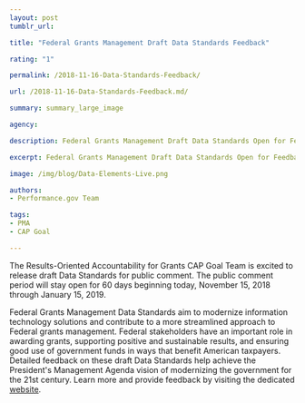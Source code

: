 ```yaml
---
layout: post
tumblr_url:

title: "Federal Grants Management Draft Data Standards Feedback"

rating: "1"

permalink: /2018-11-16-Data-Standards-Feedback/

url: /2018-11-16-Data-Standards-Feedback.md/

summary: summary_large_image

agency:

description: Federal Grants Management Draft Data Standards Open for Feedback

excerpt: Federal Grants Management Draft Data Standards Open for Feedback

image: /img/blog/Data-Elements-Live.png

authors:
- Performance.gov Team

tags:
- PMA
- CAP Goal

---
```


The Results-Oriented Accountability for Grants CAP Goal Team is excited to release draft Data Standards for public comment. The public comment period will stay open for 60 days beginning today, November 15, 2018 through January 15, 2019.

Federal Grants Management Data Standards aim to modernize information technology solutions and contribute to a more streamlined approach to Federal grants management. Federal stakeholders have an important role in awarding grants, supporting positive and sustainable results, and ensuring good use of government funds in ways that benefit American taxpayers. Detailed feedback on these draft Data Standards help achieve the President's Management Agenda vision of modernizing the government for the 21st century. Learn more and provide feedback by visiting the dedicated [website](https://grantsfeedback.cfo.gov/).
